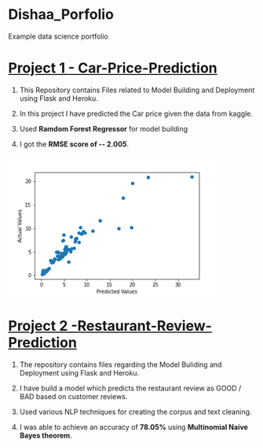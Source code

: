 # Dishaa_Porfolio
Example data science portfolio



# [Project 1 - Car-Price-Prediction](https://github.com/dishaaagarwal/Car_price_prediction)

1. This Repository contains Files related to Model Building and Deployment using Flask and Heroku.

2. In this project I have predicted the Car price given the data from kaggle.

3. Used **Ramdom Forest Regressor** for model building

4. I got the **RMSE score of -- 2.005**.

![](/images/scatter.png)




# [Project 2 -Restaurant-Review-Prediction](https://github.com/dishaaagarwal/Restaurant-Review-Prediction)

1. The repository contains files regarding the Model Buliding and Deployment using Flask and Heroku.

2. I have build a model which predicts the restaurant review as GOOD / BAD based on customer reviews.

3. Used various NLP techniques for creating the corpus and text cleaning.

4. I was able to achieve an accuracy of **78.05%** using **Multinomial Naive Bayes theorem**.
